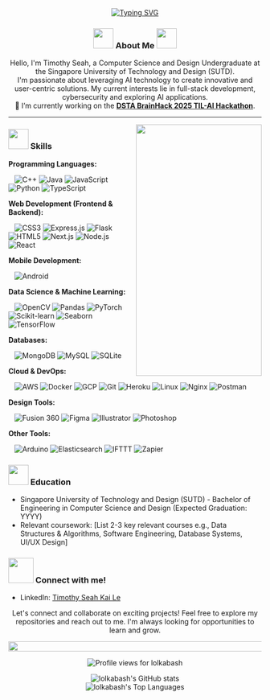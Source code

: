 <div align=center>
  <a href="https://git.io/typing-svg"><img src="https://readme-typing-svg.demolab.com?font=Fira+Code&weight=200&pause=1000&center=true&width=435&lines=Hi+there!+I'm+Timothy+Seah;Computer+Science+%26+Design+Student;Aspiring+Machine+Learning+Engineer;Cybersecurity+Enthusiast" alt="Typing SVG" /></a>
</div>

<!-- About me section -->
<div>
  <h3 align=center>
    <img src="https://user-images.githubusercontent.com/63050133/156777293-72a6e681-2582-4a9d-ad92-09d1181d47c7.gif" width=40px height=40px>
    About Me
    <img src="https://user-images.githubusercontent.com/63050133/156777293-72a6e681-2582-4a9d-ad92-09d1181d47c7.gif" width=40px height=40px>
  </h3>
  <p align=center>
    Hello, I'm Timothy Seah, a Computer Science and Design Undergraduate at the Singapore University of Technology and Design (SUTD).
    <br>
    I'm passionate about leveraging AI technology to create innovative and user-centric solutions. My current interests lie in full-stack development, cybersecurity and exploring AI applications.
    <br>
    🔭 I’m currently working on the <strong><a href="https://github.com/lolkabash/til-25-data-chefs">DSTA BrainHack 2025 TIL-AI Hackathon</a></strong>.
  </p>
  <p align=center>
    <!-- Optional: Add a link to a portfolio or key project here -->
    <!-- >> Check out my project <a href="your-project-link">here</a> << -->
  </p>
</div>

---
<img align=right src="https://user-images.githubusercontent.com/91544028/253811969-627ff55c-0767-4004-897b-b4f1599ff8df.gif" marginTop=200px height=500px width=250px> <!-- You can keep this or find another decorative GIF -->

<!-- Skills section -->
<div>
  <h3>
    <img src="https://github.com/oscarqjh/oscarqjh/assets/91544028/b7ccc297-0415-4881-b5b3-e9c3e57fa76f" width=40px height=40px>
     Skills
  </h3>

  <p><strong>Programming Languages:</strong></p>
  &nbsp;&nbsp;
    <img src="http://img.shields.io/badge/-C++-00599C?style=flat-square&logo=cplusplus&logoColor=white" alt="C++">
    <img src="http://img.shields.io/badge/-Java-E8892F?style=flat-square&logo=openjdk&logoColor=white" alt="Java">
    <img src="http://img.shields.io/badge/-JavaScript-F7DF1E?style=flat-square&logo=javascript&logoColor=black" alt="JavaScript">
    <img src="http://img.shields.io/badge/-Python-3776AB?style=flat-square&logo=python&logoColor=white" alt="Python">
    <img src="http://img.shields.io/badge/-TypeScript-3178C6?style=flat-square&logo=typescript&logoColor=white" alt="TypeScript">

  <p><strong>Web Development (Frontend & Backend):</strong></p>
  &nbsp;&nbsp;
    <img src="http://img.shields.io/badge/-CSS3-1572B6?style=flat-square&logo=css3&logoColor=white" alt="CSS3">
    <img src="http://img.shields.io/badge/-Express.js-000000?style=flat-square&logo=express&logoColor=white" alt="Express.js">
    <img src="http://img.shields.io/badge/-Flask-000000?style=flat-square&logo=flask&logoColor=white" alt="Flask">
    <img src="http://img.shields.io/badge/-HTML5-E34F26?style=flat-square&logo=html5&logoColor=white" alt="HTML5">
    <img src="http://img.shields.io/badge/-Next.js-000000?style=flat-square&logo=nextdotjs&logoColor=white" alt="Next.js">
    <img src="http://img.shields.io/badge/-Node.js-339933?style=flat-square&logo=nodedotjs&logoColor=white" alt="Node.js">
    <img src="https://img.shields.io/badge/-React-20232A?style=flat-square&logo=react&logoColor=61DAFB" alt="React">

  <p><strong>Mobile Development:</strong></p>
  &nbsp;&nbsp;
    <img src="http://img.shields.io/badge/-Android-3DDC84?style=flat-square&logo=android&logoColor=white" alt="Android">

  <p><strong>Data Science & Machine Learning:</strong></p>
  &nbsp;&nbsp;
    <img src="https://img.shields.io/badge/-OpenCV-5C3EE8?style=flat-square&logo=opencv&logoColor=white" alt="OpenCV">
    <img src="https://img.shields.io/badge/-Pandas-150458?style=flat-square&logo=pandas&logoColor=white" alt="Pandas">
    <img src="https://img.shields.io/badge/-PyTorch-EE4C2C?style=flat-square&logo=pytorch&logoColor=white" alt="PyTorch">
    <img src="https://img.shields.io/badge/-Scikit--learn-F7931E?style=flat-square&logo=scikitlearn&logoColor=white" alt="Scikit-learn">
    <img src="https://img.shields.io/badge/-Seaborn-3776AB?style=flat-square&logo=seaborn&logoColor=white" alt="Seaborn">
    <img src="https://img.shields.io/badge/-TensorFlow-FF6F00?style=flat-square&logo=tensorflow&logoColor=white" alt="TensorFlow">

  <p><strong>Databases:</strong></p>
  &nbsp;&nbsp;
    <img src="https://img.shields.io/badge/-MongoDB-47A248?style=flat-square&logo=mongodb&logoColor=white" alt="MongoDB">
    <img src="https://img.shields.io/badge/-MySQL-4479A1?style=flat-square&logo=mysql&logoColor=white" alt="MySQL">
    <img src="https://img.shields.io/badge/-SQLite-003B57?style=flat-square&logo=sqlite&logoColor=white" alt="SQLite">

  <p><strong>Cloud & DevOps:</strong></p>
  &nbsp;&nbsp;
    <img src="https://img.shields.io/badge/-AWS-232F3E?style=flat-square&logo=amazonaws&logoColor=white" alt="AWS">
    <img src="https://img.shields.io/badge/-Docker-2496ED?style=flat-square&logo=docker&logoColor=white" alt="Docker">
    <img src="https://img.shields.io/badge/-GCP-4285F4?style=flat-square&logo=googlecloud&logoColor=white" alt="GCP">
    <img src="https://img.shields.io/badge/-Git-F05032?style=flat-square&logo=git&logoColor=white" alt="Git">
    <img src="https://img.shields.io/badge/-Heroku-430098?style=flat-square&logo=heroku&logoColor=white" alt="Heroku">
    <img src="https://img.shields.io/badge/-Linux-FCC624?style=flat-square&logo=linux&logoColor=black" alt="Linux">
    <img src="https://img.shields.io/badge/-Nginx-269539?style=flat-square&logo=nginx&logoColor=white" alt="Nginx">
    <img src="https://img.shields.io/badge/-Postman-FF6C37?style=flat-square&logo=postman&logoColor=white" alt="Postman">

  <p><strong>Design Tools:</strong></p>
  &nbsp;&nbsp;
    <img src="https://img.shields.io/badge/-Fusion%20360-EF762A?style=flat-square&logo=autodeskfusion360&logoColor=white" alt="Fusion 360">
    <img src="https://img.shields.io/badge/-Figma-F24E1E?style=flat-square&logo=figma&logoColor=white" alt="Figma">
    <img src="https://img.shields.io/badge/-Illustrator-FF9A00?style=flat-square&logo=adobeillustrator&logoColor=white" alt="Illustrator">
    <img src="https://img.shields.io/badge/-Photoshop-31A8FF?style=flat-square&logo=adobephotoshop&logoColor=white" alt="Photoshop">

  <p><strong>Other Tools:</strong></p>
  &nbsp;&nbsp;
    <img src="https://img.shields.io/badge/-Arduino-00979D?style=flat-square&logo=arduino&logoColor=white" alt="Arduino">
    <img src="https://img.shields.io/badge/-Elasticsearch-005571?style=flat-square&logo=elasticsearch&logoColor=white" alt="Elasticsearch">
    <img src="https://img.shields.io/badge/-IFTTT-000000?style=flat-square&logo=ifttt&logoColor=white" alt="IFTTT">
    <img src="https://img.shields.io/badge/-Zapier-FF4A00?style=flat-square&logo=zapier&logoColor=white" alt="Zapier">
</div>

<!-- Education section -->
<div>
  <h3>
    <img src="https://user-images.githubusercontent.com/91544028/253814269-9c8eff65-6f72-424a-939c-e2baefe74ac7.gif" width=40px height=40px> Education
  </h3>
  <ul>
    <li>Singapore University of Technology and Design (SUTD) - Bachelor of Engineering in Computer Science and Design (Expected Graduation: YYYY)</li>
    <li>Relevant coursework: [List 2-3 key relevant courses e.g., Data Structures & Algorithms, Software Engineering, Database Systems, UI/UX Design]</li>
  </ul>
</div>

<!-- Contact me section -->
<div>
  <h3><img src='https://raw.githubusercontent.com/ShahriarShafin/ShahriarShafin/main/Assets/handshake.gif' width="50px"> Connect with me!</h3>
  <ul>
    <li>LinkedIn: <a href="https://linkedin.com/in/timothy-seah-kai-le">Timothy Seah Kai Le</a></li>
    <!-- <li>Email: <a href="mailto:your-email@example.com">your-email@example.com</a></li> --> <!-- Uncomment and add your email if you wish -->
  </ul>
  <p align="center">Let's connect and collaborate on exciting projects! Feel free to explore my repositories and reach out to me. I'm always looking for opportunities to learn and grow.</p>
</div>

<!-- Github stats section -->
<img src="https://i.imgur.com/dBaSKWF.gif" height="20" width="1000"> <!-- Separator GIF -->
<p align=center>
  <img src="https://komarev.com/ghpvc/?username=lolkabash&label=Profile%20views&color=0e75b6&style=flat-square" alt="Profile views for lolkabash" />
</p>
<p align=center>
  <img src="https://github-readme-stats.vercel.app/api?username=lolkabash&show_icons=true&theme=tokyonight&rank_icon=github" alt="lolkabash's GitHub stats"/>
  <br/>
  <img src="https://github-readme-stats.vercel.app/api/top-langs/?username=lolkabash&layout=compact&theme=tokyonight" alt="lolkabash's Top Languages"/>
</p>

